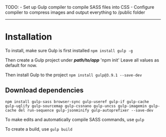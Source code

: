 TODO: 
	- Set up Gulp compiler to compile SASS files into CSS
	- Configure compiler to compress images and output everything to /public folder

------------------------------------------------------------------------------

# Installation
To install, make sure Gulp is first installed `npm install gulp -g`

Then create a Gulp project under **_path/to/app_** 'npm init'
Leave all values as default for now.

Then install Gulp to the project `npm install gulp@3.9.1 --save-dev`

## Download dependencies

`npm install gulp-sass browser-sync gulp-useref gulp-if gulp-cache gulp-uglify gulp-sourcemap gulp-cssnano gulp-uncss gulp-imagemin gulp-cache del run-sequence gulp-jsonminify gulp-autoprefixer --save-dev`

To make edits and automatically compile SASS commands, use `gulp`

To create a build, use `gulp build`